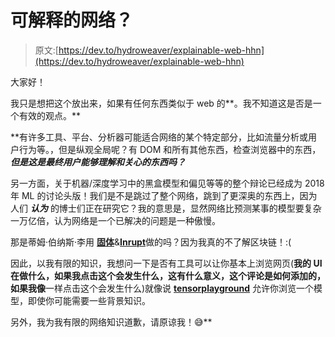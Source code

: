 # 可解释的网络？

> 原文:[https://dev.to/hydroweaver/explainable-web-hhn](https://dev.to/hydroweaver/explainable-web-hhn)

大家好！

我只是想把这个放出来，如果有任何东西类似于 web 的**。我不知道这是否是一个有效的观点。**

 **有许多工具、平台、分析器可能适合网络的某个特定部分，比如流量分析或用户行为等。，但是纵观全局呢？有 DOM 和所有其他东西，检查浏览器中的东西， *****但是这是最终用户能够理解和关心的东西吗？*****

另一方面，关于机器/深度学习中的黑盒模型和偏见等等的整个辩论已经成为 2018 年 ML 的讨论头版！我们是不是跳过了整个网络，跳到了更深奥的东西上，因为人们 ***认为*** 的博士们正在研究它？我的意思是，显然网络比预测某事的模型要复杂一万亿倍，认为网络是一个已解决的问题是一种傲慢。

那是蒂姆·伯纳斯·李用 [**固体**](https://solid.mit.edu/)&[**Inrupt**](https://www.inrupt.com/)做的吗？因为我真的不了解区块链！:(

因此，以我有限的知识，我想问一下是否有工具可以让你基本上浏览网页(**我的 UI 在做什么，如果我点击这个会发生什么，这有什么意义，这个评论是如何添加的，如果我像**一样点击这个会发生什么)就像说 [**tensorplayground**](https://playground.tensorflow.org) 允许你浏览一个模型，即使你可能需要一些背景知识。

另外，我为我有限的网络知识道歉，请原谅我！😅**